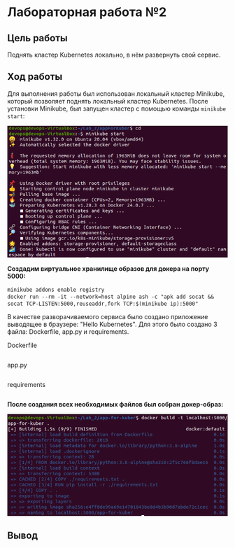 # Лабораторная работа №2

## Цель работы

Поднять кластер Kubernetes локально, в нём развернуть свой сервис.

## Ход работы

Для выполнения работы был использован локальный кластер Minikube, который позволяет поднять локальный кластер Kubernetes. После установки Minikube, был запущен кластер с помощью команды `minikube start`:
<p align="center">
    <img src="./images/img-1.png">
</p>

**Создадим виртуальное хранилище образов для докера на порту 5000:**
```
minikube addons enable registry
docker run --rm -it --network=host alpine ash -c "apk add socat && socat TCP-LISTEN:5000,reuseaddr,fork TCP:$(minikube ip):5000"
```
В качестве разворачиваемого сервиса было создано приложение выводящее в браузере: "Hello Kubernetes". Для этого было создано 3 файла: Dockerfile, app.py и requirements.

Dockerfile
```
```
app.py
```
```
requirements
```
```
**После создания всех необходимых файлов был собран докер-образ:**
<p align="center">
    <img src="./images/img-2.png">
</p>



## Вывод
